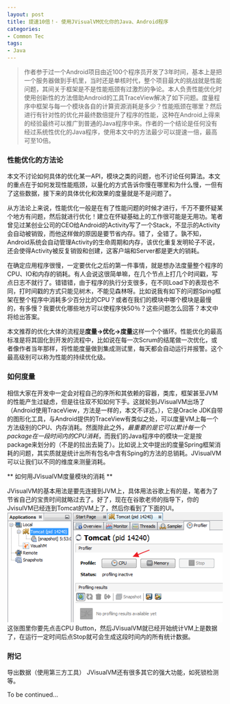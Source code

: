 ```yaml
---
layout: post
title: 提速10倍！- 使用JVisualVM优化你的Java、Android程序
categories:
- Common Tec
tags:
- Java
---
```


> 作者参于过一个Android项目由近100个程序员开发了3年时间，基本上是把一个服务器做到手机里，当时还是单核时代，整个项目最大的挑战就是性能问题，其间关于框架是不是性能瓶颈有过激烈的争论。本人负责性能优化时使用创新性的方法借助Android的工具TraceView解决了如下问题。度量程序中框架与每一个模块各自的计算资源消耗是多少？性能瓶颈在哪里？然后进行有针对性的优化并最终数倍提升了程序的性能，这种在Android上得来的经验最终可以推广到普通的Java程序中来。作者的一个结论是任何没有经过系统性优化的Java程序，使用本文中的方法最少可以提速一倍，最高可至10倍。

### 性能优化的方法论

本文不讨论如何具体的优化某一API，模块之类的问题，也不讨论任何算法。本文的重点在于如何发现性能瓶颈，以量化的方式告诉你慢在哪里和为什么慢，一但有了这些数据，接下来的具体优化和效果的度量就是不是问题了。

从方法论上来说，性能优化一般是在有了性能问题的时候才进行，千万不要怀疑某个地方有问题，然后就进行优化！建立在怀疑基础上的工作很可能是无用功。笔者曾见过某创业公司的CEO给Android的Activity写了一个Stack，不显示的Activity会自动被销毁，而他这样做的原因是要节省内存。错了，全错了。孰不知，Android系统会自动管理Activity的生命周期和内存，该优化重复发明轮子不说，还会使得Activity被反复销毁和创建，这客户端和Server都是更大的销耗。

在确定应用程序很慢，一定要优化之后的第一件事情，就是想办法度量整个程序的CPU、IO和内存的销耗。有人会说这很简单嘛，在几个节点上打几个时间戳，写点日志不就行了。错错错，由于程序的执行分支很多，在不同Load下的表现也不同，打时间戳的方式只能见树木，不能见森林呀。比如说我有如下的问题Sping框架在整个程序中消耗多少百分比的CPU？或者在我们的模块中哪个模块是最慢的，有多慢？我要优化哪些地方可以使程序快50％？这些问题怎么回答？本文中将给出答案。

本文推荐的优化大体的流程是**度量->优化->度量**这样一个个循环。性能优化的最高标准是将其固化到开发的流程中，比如说在每一次Scrum的结尾做一次优化，或者像作者当年那样，将性能度量做到集成测试里，每天都会自动运行并报警。这个最高级别可以称为性能的持续优化级。

### 如何度量

相信大家在开发中一定会对程自己的序所和其依赖的容器，类库，框架甚至JVM的性能产生过疑虑，但是往往双不知如何下手。这就轮到JVisualVM出场了（Android使用TraceView，方法是一样的，本文不详述。），它是Oracle
JDK自带的图形化工具，与Android提供的TraceView有类似之处，可以度量VM上每一个方法级别的CPU、内存消耗。然面除此之外，_最重要的是它可以累计每一个package在一段时间内的CPU消耗_，而我们的Java程序中的模块一定是按package来划分的（不是的拉出去毙了）。比如说上文中提出的度量Spring框架消耗的问题，其实质就是统计出所有包名中含有Sping的方法的总销耗。JVisualVM可以让我们以不同的维度来测量消耗。


** 如何用JVisualVM度量模块的消耗 **

JVisualVM的基本用法是要先连接到JVM上，具体用法谷歌上有的是，笔者为了节省自己的宝贵时间就略过去了。好了，现在在谷歌老师的指导下，你的JvisulVM已经连到Tomcat的VM上了，然后你看到了下面的UI。
![](/media/pic2015/0625-0.png)
这张图里你要先点击CPU Button，然后JVisualVM就已经开始统计VM上是数据了，在运行一定时间后点Stop就可会生成这段时间内的所有统计数据。


### 附记

导出数据（使用第三方工具）
JVisualVM还有很多其它的强大功能，如死锁检测等。

To be continued...
